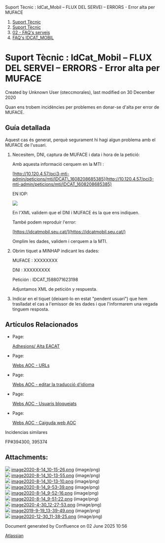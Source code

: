 Suport Tècnic : IdCat\_Mobil – FLUX DEL SERVEI – ERRORS - Error alta per MUFACE  

1.  [Suport Tècnic](index.md)
2.  [Suport Tècnic](13893782.md)
3.  [02 - FAQ's serveis](26313393.md)
4.  [FAQ's IDCAT\_MOBIL](28705595.md)

Suport Tècnic : IdCat\_Mobil – FLUX DEL SERVEI – ERRORS - Error alta per MUFACE
===============================================================================

Created by Unknown User (oteccmorales), last modified on 30 December 2020

Quan ens trobem incidències per problemes en donar-se d'alta per error de MUFACE.

Guía detallada
--------------

Aquest cas és generat, perquè segurament hi hagi algun problema amb el MUFACE de l'usuari.

1.  Necesitem, DNI, captura de MUFACE i data i hora de la petició:
    
    Amb aquesta informació cerquem en la MTI :
    
    [http://10.120.4.57/pci3-mti-admin/peticions/mti/IDCAT\_1608208685385](http://10.120.4.57/pci3-mti-admin/peticions/mti/IDCAT_1608208685385)
    
    EN IOP:
    
    ![](attachments/41520204/41520213.png)
    
    En l'XML validem que el DNI i MUFACE és la que ens indiquen.
    
    També podem reproduir l'error:
    
    [https://idcatmobil.seu.cat/](https://idcatmobil.seu.cat/)
    
    Omplim les dades, validem i cerquem a la MTI.
    
2.  Obrim tiquet a MINHAP indicant les dades:  
      
    
    MUFACE : XXXXXXXX
    
    DNI : XXXXXXXXX
    
    Petición : IDCAT\_1588071623198
    
    Adjuntamos XML de petición y respuesta.
    
3.  Indicar en el tiquet (deixant-lo en estat "pendent usuari") que hem traslladat el cas a l'emissor de les dades i que l'informarem una vegada tinguem resposta.
    

  

Artículos Relacionados
----------------------

*   Page:
    
    [Adhesions/ Alta EACAT](/pages/viewpage.action?pageId=26313473)
    
*   Page:
    
    [Webs AOC - URLs](/display/SII/Webs+AOC+-+URLs)
    
*   Page:
    
    [Webs AOC - editar la traducció d'idioma](/pages/viewpage.action?pageId=118555158)
    
*   Page:
    
    [Webs AOC - Usuaris bloquejats](/display/SII/Webs+AOC+-+Usuaris+bloquejats)
    
*   Page:
    
    [Webs AOC - Caiguda web AOC](/display/SII/Webs+AOC+-+Caiguda+web+AOC)
    

  

Incidencias similares

FP#394300, 395374

  

Attachments:
------------

![](images/icons/bullet_blue.gif) [image2020-8-14\_10-15-26.png](attachments/41520204/41520205.png) (image/png)  
![](images/icons/bullet_blue.gif) [image2020-8-14\_10-13-55.png](attachments/41520204/41520206.png) (image/png)  
![](images/icons/bullet_blue.gif) [image2020-8-14\_10-13-10.png](attachments/41520204/41520207.png) (image/png)  
![](images/icons/bullet_blue.gif) [image2020-8-14\_9-53-39.png](attachments/41520204/41520208.png) (image/png)  
![](images/icons/bullet_blue.gif) [image2020-8-14\_9-52-16.png](attachments/41520204/41520209.png) (image/png)  
![](images/icons/bullet_blue.gif) [image2020-8-14\_9-51-22.png](attachments/41520204/41520210.png) (image/png)  
![](images/icons/bullet_blue.gif) [image2020-4-30\_12-27-53.png](attachments/41520204/41520211.png) (image/png)  
![](images/icons/bullet_blue.gif) [image2019-9-19\_13-39-49.png](attachments/41520204/41520212.png) (image/png)  
![](images/icons/bullet_blue.gif) [image2020-12-30\_11-38-25.png](attachments/41520204/41520213.png) (image/png)  

Document generated by Confluence on 02 June 2025 10:56

[Atlassian](http://www.atlassian.com/)